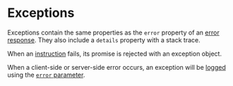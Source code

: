 # Exceptions

Exceptions contain the same properties as the `error` property of an
[error response](../../client/request/error.md). They also include a `details`
property with a stack trace.

When an [instruction](README.md) fails, its promise is rejected with an
exception object.

When a client-side or server-side error occurs, an exception will be
[logged](../quality/logging.md) using the
[`error` parameter](../quality/logging.md#functions-parameters).
